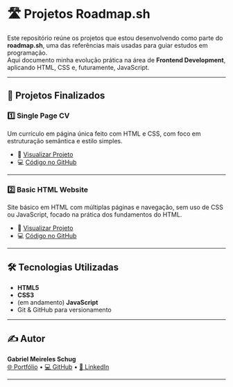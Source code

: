 # 🛣️ Projetos Roadmap.sh

Este repositório reúne os projetos que estou desenvolvendo como parte do **roadmap.sh**, uma das referências mais usadas para guiar estudos em programação.  
Aqui documento minha evolução prática na área de **Frontend Development**, aplicando HTML, CSS e, futuramente, JavaScript.

---

## 📍 Projetos Finalizados

### 1️⃣ Single Page CV
Um currículo em página única feito com HTML e CSS, com foco em estruturação semântica e estilo simples.
- 🔗 [Visualizar Projeto](https://roadmap.sh/projects/single-page-cv)
- 💻 [Código no GitHub](https://github.com/gabrielschug/roadmap.sh/tree/main/Frontend%20Projects/1%20-%20single-page-CV)


---

### 2️⃣ Basic HTML Website
Site básico em HTML com múltiplas páginas e navegação, sem uso de CSS ou JavaScript, focado na prática dos fundamentos do HTML.
- 🔗 [Visualizar Projeto](https://roadmap.sh/projects/basic-html-website)
- 💻 [Código no GitHub](https://github.com/gabrielschug/roadmap.sh/tree/main/Frontend%20Projects/2%20-%20Basic-html-website)


---

## 🛠️ Tecnologias Utilizadas
- **HTML5**
- **CSS3**
- (em andamento) **JavaScript**
- Git & GitHub para versionamento

---

## ✍️ Autor
**Gabriel Meireles Schug**  
[🌐 Portfólio](https://gabrielschug.com.br) • [💻 GitHub](https://github.com/gabrielschug) • [🔗 LinkedIn](https://linkedin.com/in/gabrielschug)

---
